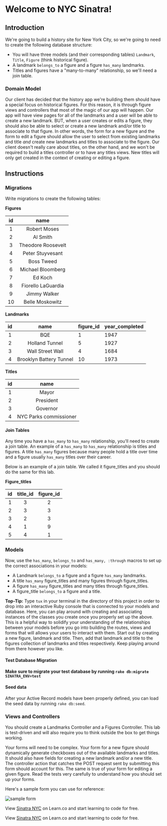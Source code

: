 # Welcome to NYC Sinatra!

## Introduction

We're going to build a history site for New York City, so we're going to need to create the following database structure:

* You will have three models (and their corresponding tables) `Landmark`, `Title`, `Figure` (think historical figure). 
* A landmark `belongs_to` a figure and a figure `has_many` landmarks. 
* Titles and figures have a "many-to-many" relationship, so we'll need a join table. 

### Domain Model

Our client has decided that the history app we're building them should have a special focus on historical figures. For this reason, it is through figure views and controllers that most of the magic of our app will happen. Our app will have view pages for all of the landmarks and a user will be able to create a new landmark. BUT, when a user creates or edits a figure, they should also be able to select or create a new landmark and/or title to associate to that figure. In other words, the form for a new figure and the form to edit a figure should allow the user to select from existing landmarks and title *and* create new landmarks and titles to associate to the figure. Our client doesn't really care about titles, on the other hand, and we won't be required to build a titles controller or to have any titles views. New titles will only get created in the context of creating or editing a figure. 

## Instructions

### Migrations

Write migrations to create the following tables:


**Figures**

| **id**             | **name**          |
|:------------------:|:-----------------:|
| 1                  | Robert Moses      |
| 2                  | Al Smith          |
| 3                  | Theodore Roosevelt|
| 4                  | Peter Stuyvesant  |
| 5                  | Boss Tweed        |
| 6                  | Michael Bloomberg |
| 7                  | Ed Koch           |
| 8                  | Fiorello LaGuardia|
| 9                  | Jimmy Walker      |
| 10                 | Belle Moskowitz   |

**Landmarks**

| **id**             | **name**               | **figure_id** | **year_completed** |
|:------------------:|:----------------------:|:--------------|--------------------|
| 1                  | BQE                    | 1             |  1947              |
| 2                  | Holland Tunnel         | 5             |  1927              |
| 3                  | Wall Street Wall       |4              |  1684              |
| 4                  | Brooklyn Battery Tunnel|10             |  1973              |


**Titles**

| **id**             | **name**               |
|:------------------:|:----------------------:|
| 1                  | Mayor                  |
| 2                  | President              |
| 3                  | Governor                |
| 4                  | NYC Parks commissioner |

#### Join Tables

Any time you have a `has_many` to `has_many` relationship, you'll need to create a join table. An example of a `has_many` to `has_many` relationship is titles and figures. A title `has_many` figures because many people hold a title over time and a figure usually `has_many` titles over their career.

Below is an example of a join table. We called it figure_titles and you should do the same for this lab. 

**Figure_titles**

| **id**             | **title_id**           | **figure_id** |
|:------------------:|:----------------------:|:-------------:|
| 1                  | 3                      | 2             |
| 2                  | 3                      | 3             |
| 3                  | 2                      | 3             |
| 4                  | 1                      | 9             |
| 5                  | 4                      | 1             |


### Models


Now, use the `has_many`, `belongs_to` and `has_many, :through` macros to set up the correct associations in your models:

* A Landmark `belongs_to` a figure and a figure `has_many` landmarks.
* A title `has_many` figure_titles and many figures through figure_titles. 
* A figure `has_many` figure_titles and many titles through figure_titles.
* A figure_title `belongs_to` a figure and a title. 



**Top-Tip:** Type `tux` in your terminal in the directory of this project in order to drop into an interactive Ruby console that is connected to your models and database. Here, you can play around with creating and associating instances of the classes you create once you properly set up the above. This is a helpful way to solidify your understanding of the relationships between your models before you go into building the routes, views and forms that will allows your users to interact with them. Start out by creating a new figure, landmark and title. Then, add that landmark and title to the figures collection of landmarks and titles respectively. Keep playing around from there however you like. 

#### Test Database Migration

**Make sure to migrate your test database by running `rake db:migrate SINATRA_ENV=test`**

#### Seed data

After your Active Record models have been properly defined, you can load the seed data by running `rake db:seed`.

### Views and Controllers

You should create a Landmarks Controller and a Figures Controller. This lab is test-driven and will also require you to think outside the box to get things working. 

Your forms will need to be complex. Your form for a new figure should dynamically generate checkboxes out of the available landmarks and titles. It should also have fields for creating a new landmark and/or a new title. The controller action that catches the POST request sent by submitting this form should account for this. The same is true of your form for editing a given figure. Read the tests very carefully to understand how you should set up your forms. 


Here's a sample form you can use for reference:

![sample form](https://curriculum-content.s3.amazonaws.com/web-development/Sinatra/nyc-sinatra-sample-form.png)


<p data-visibility='hidden'>View <a href='https://learn.co/lessons/nyc-sinatra'>Sinatra NYC</a> on Learn.co and start learning to code for free.</p>

<p class='util--hide'>View <a href='https://learn.co/lessons/nyc-sinatra'>Sinatra NYC</a> on Learn.co and start learning to code for free.</p>
